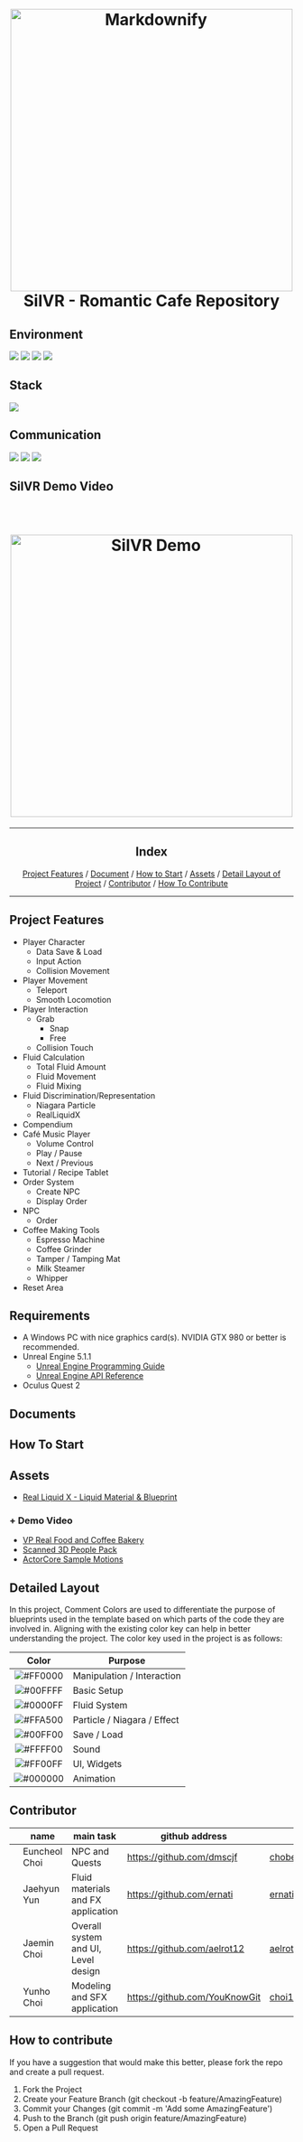 <h1 align="center">
  <br>
  <img src="https://github.com/SilVR-Team/romantic_cafe/assets/62130211/d1dd8101-6281-486f-a05b-0fb8d3d7f9e5" alt="Markdownify" width="500">
  <br>
  SilVR - Romantic Cafe Repository
  <br>
</h1>

<h2>Environment</h2>
<p>
  <img src="https://img.shields.io/badge/github-181717?style=for-the-badge&logo=github&logoColor=white">
  <img src="https://img.shields.io/badge/git-F05032?style=for-the-badge&logo=git&logoColor=white">
  <img src="https://img.shields.io/badge/subversion-%23809CC9.svg?style=for-the-badge&logo=subversion&logoColor=white">
  <img src="https://img.shields.io/badge/unrealengine-%23313131.svg?style=for-the-badge&logo=unrealengine&logoColor=white">
</p>

<h2>Stack</h2>
<p>
  <img src="https://img.shields.io/badge/c++-%2300599C.svg?style=for-the-badge&logo=c%2B%2B&logoColor=white">
</p>

<h2>Communication</h2>
<p>
  <img src="https://img.shields.io/badge/notion-000000?style=for-the-badge&logo=notion&logoColor=blue">
  <img src="https://img.shields.io/badge/Discord-%235865F2.svg?style=for-the-badge&logo=discord&logoColor=white">
  <img src="https://img.shields.io/badge/kakaotalk-FFCD00?style=for-the-badge&logo=kakaotalk&logoColor=black">
</p>

<h2>SilVR Demo Video</h2>
<h1 align="center">
  <br>
  <a href="https://www.youtube.com/watch?v=0CKSVu-vAFc">
    <img src="http://img.youtube.com/vi/0CKSVu-vAFc/0.jpg" alt="SilVR Demo" width="500">
  </a>
</h1>
<hr>

<div>
  <h2 align="center">Index</h2>
  <p align="center">
    <a href="#project-feature">Project Features</a> /
    <a href='#requirements">Requirements</a> /
    <a href='#documentation">Document</a> /
    <a href="#how-to-start">How to Start</a> /
    <a href="#assets">Assets</a> /
    <a href="#detailed-layout">Detail Layout of Project</a> /
    <a href="#contributor">Contributor</a> / 
    <a href="#how-to-contribute">How To Contribute</a> 
  </p>
<div>

<hr>

## Project Features

- Player Character
    - Data Save & Load
    - Input Action
    - Collision Movement
- Player Movement
    - Teleport
    - Smooth Locomotion
- Player Interaction
    - Grab
        - Snap
        - Free
    - Collision Touch
- Fluid Calculation
    - Total Fluid Amount
    - Fluid Movement
    - Fluid Mixing
- Fluid Discrimination/Representation
    - Niagara Particle
    - RealLiquidX
- Compendium
- Café Music Player
    - Volume Control
    - Play / Pause
    - Next / Previous
- Tutorial / Recipe Tablet
- Order System
    - Create NPC
    - Display Order
- NPC
    - Order
- Coffee Making Tools
    - Espresso Machine
    - Coffee Grinder
    - Tamper / Tamping Mat
    - Milk Steamer
    - Whipper
- Reset Area

## Requirements
  - A Windows PC with nice graphics card(s). NVIDIA GTX 980 or better is recommended.
  - Unreal Engine 5.1.1
      - [Unreal Engine Programming Guide](https://docs.unrealengine.com/5.1/ko/unreal-engine-programming-and-scripting/)
      - [Unreal Engine API Reference](https://docs.unrealengine.com/5.1/en-US/API/)
  - Oculus Quest 2

## Documents

## How To Start

## Assets

- [Real Liquid X - Liquid Material & Blueprint](https://www.unrealengine.com/marketplace/ko/product/real-liquid-x-liquid-material-blueprint?sessionInvalidated=true)

### + Demo Video

- [VP Real Food and Coffee Bakery](https://www.unrealengine.com/marketplace/ko/product/vp-real-food-and-coffee-bakery)
- [Scanned 3D People Pack](https://www.unrealengine.com/marketplace/en-US/product/9c3fab270dfe468a9a920da0c10fa2ad?sessionInvalidated=true)
- [ActorCore Sample Motions](https://www.unrealengine.com/marketplace/en-US/product/actorcore-daily-motion)

## Detailed Layout
In this project, Comment Colors are used to differentiate the purpose of blueprints used in the template based on which parts of the code they are involved in. Aligning with the existing color key can help in better understanding the project. The color key used in the project is as follows:

|                               Color                               | Purpose                     |
|:-----------------------------------------------------------------:|-----------------------------|
|  ![#FF0000](https://via.placeholder.com/15/FF0000/000000?text=+)  | Manipulation / Interaction  |
|  ![#00FFFF](https://via.placeholder.com/15/00FFFF/000000?text=+)  | Basic Setup                 |
|  ![#0000FF](https://via.placeholder.com/15/0000FF/000000?text=+)  | Fluid System                |
|  ![#FFA500](https://via.placeholder.com/15/FFA500/000000?text=+)  | Particle / Niagara / Effect |
|  ![#00FF00](https://via.placeholder.com/15/00FF00/000000?text=+)  | Save / Load                 |
|  ![#FFFF00](https://via.placeholder.com/15/FFFF00/000000?text=+)  | Sound                       |
|  ![#FF00FF](https://via.placeholder.com/15/FF00FF/000000?text=+)  | UI, Widgets                 |
|  ![#000000](https://via.placeholder.com/15/000000/000000?text=+)  | Animation                   |

## Contributor

|     | name          | main task                           | github address                 | contact                |
| --- |---------------|-------------------------------------|--------------------------------|------------------------|
|     | Euncheol Choi | NPC and Quests                      | https://github.com/dmscjf      | chober0201@gmail.com   |
|     | Jaehyun Yun   | Fluid materials and FX application  | https://github.com/ernati      | ernati@naver.com       |
|     | Jaemin Choi   | Overall system and UI, Level design | https://github.com/aelrot12    | aelrot12@hanyang.ac.kr |
|     | Yunho Choi    | Modeling and SFX application        | https://github.com/YouKnowGit  | choi15ho@gmail.com     |

## How to contribute

If you have a suggestion that would make this better, please fork the repo and create a pull request.

1. Fork the Project
2. Create your Feature Branch (git checkout -b feature/AmazingFeature)
3. Commit your Changes (git commit -m 'Add some AmazingFeature')
4. Push to the Branch (git push origin feature/AmazingFeature)
5. Open a Pull Request
